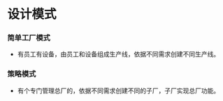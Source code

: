 # 设计模式

### 简单工厂模式
  - 有员工有设备，由员工和设备组成生产线，依据不同需求创建不同生产线。

### 策略模式
  - 有个专门管理总厂的，依据不同需求创建不同的子厂，子厂实现总厂功能。
   

